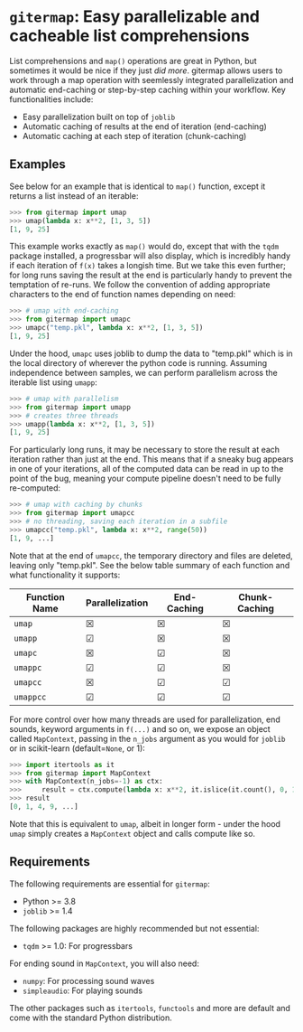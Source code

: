 # `gitermap`: Easy parallelizable and cacheable list comprehensions

List comprehensions and `map()` operations are great in Python, but sometimes it would be nice if they just *did more*. gitermap allows users to work through a map operation with seemlessly integrated parallelization and automatic end-caching or step-by-step caching within your workflow. Key functionalities include:

- Easy parallelization built on top of `joblib`
- Automatic caching of results at the end of iteration (end-caching)
- Automatic caching at each step of iteration (chunk-caching)

## Examples

See below for an example that is identical to `map()` function, except it returns a list instead of an iterable:

```python
>>> from gitermap import umap
>>> umap(lambda x: x**2, [1, 3, 5])
[1, 9, 25]
```

This example works exactly as `map()` would do, except that with the `tqdm` package installed, a progressbar will also display, which is incredibly handy if each iteration of `f(x)` takes a longish time. But we take this even further; for long runs saving the result at the end is particularly handy to prevent the temptation of re-runs. We follow the convention of adding appropriate characters to the end of function names depending on need:

```python
>>> # umap with end-caching
>>> from gitermap import umapc
>>> umapc("temp.pkl", lambda x: x**2, [1, 3, 5])
[1, 9, 25]
```

Under the hood, `umapc` uses joblib to dump the data to "temp.pkl" which is in the local directory of wherever the python code is running. Assuming independence between samples, we can perform parallelism across the iterable list using `umapp`:

```python
>>> # umap with parallelism
>>> from gitermap import umapp
>>> # creates three threads
>>> umapp(lambda x: x**2, [1, 3, 5])
[1, 9, 25]
```

For particularly long runs, it may be necessary to store the result at each iteration rather than just at the end. This means that if a sneaky bug appears in one of your iterations, all of the computed data can be read in up to the point of the bug, meaning your compute pipeline doesn't need to be fully re-computed:

```python
>>> # umap with caching by chunks
>>> from gitermap import umapcc
>>> # no threading, saving each iteration in a subfile
>>> umapcc("temp.pkl", lambda x: x**2, range(50))
[1, 9, ...]
```

Note that at the end of `umapcc`, the temporary directory and files are deleted, leaving only "temp.pkl". See the below table summary of each function and what functionality it supports:

| Function Name | Parallelization | End-Caching | Chunk-Caching |
| --------- | -------------- | --------- | ----------- |
| `umap` | &#x2612; | &#x2612; | &#x2612; |
| `umapp` | &#x2611; | &#x2612; | &#x2612; |
| `umapc` | &#x2612; | &#x2611; | &#x2612; |
| `umappc` | &#x2611; | &#x2611; | &#x2612; |
| `umapcc` | &#x2612; | &#x2611; | &#x2611; |
| `umappcc` | &#x2611; | &#x2611; | &#x2611; |

For more control over how many threads are used for parallelization, end sounds, keyword arguments in `f(...)` and so on, we expose an object called `MapContext`, passing in the `n_jobs` argument as you would for `joblib` or in scikit-learn (default=`None`, or 1):

```python
>>> import itertools as it
>>> from gitermap import MapContext
>>> with MapContext(n_jobs=-1) as ctx:
>>>     result = ctx.compute(lambda x: x**2, it.islice(it.count(), 0, 100))
>>> result
[0, 1, 4, 9, ...]
```

Note that this is equivalent to `umap`, albeit in longer form - under the hood `umap` simply creates a `MapContext` object and calls compute like so.


## Requirements

The following requirements are essential for `gitermap`:

- Python >= 3.8
- `joblib` >= 1.4

The following packages are highly recommended but not essential:

- `tqdm` >= 1.0: For progressbars

For ending sound in `MapContext`, you will also need:

- `numpy`: For processing sound waves
- `simpleaudio`: For playing sounds

The other packages such as `itertools`, `functools` and more are default and come with the standard Python distribution.